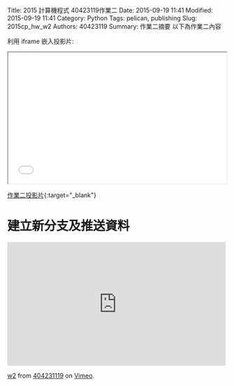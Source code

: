 Title: 2015 計算機程式 40423119作業二
Date: 2015-09-19 11:41
Modified: 2015-09-19 11:41
Category: Python
Tags: pelican, publishing
Slug: 2015cp_hw_w2
Authors: 40423119
Summary: 作業二摘要
以下為作業二內容

利用 iframe 嵌入投影片:

<iframe src="simplest_2.html" width="500" height="300"></iframe>

[作業二投影片](simplest_2.html){:target="_blank"}

建立新分支及推送資料
============
<iframe src="https://player.vimeo.com/video/151343577" width="500" height="283" frameborder="0" webkitallowfullscreen mozallowfullscreen allowfullscreen></iframe> <p><a href="https://vimeo.com/151343577">w2</a> from <a href="https://vimeo.com/user45127671">404231119</a> on <a href="https://vimeo.com">Vimeo</a>.</p>
